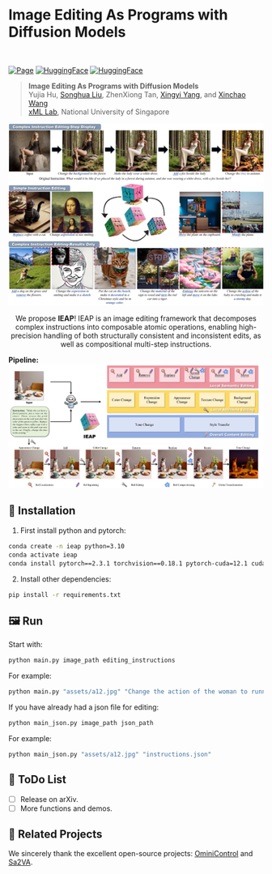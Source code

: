 # Image Editing As Programs with Diffusion Models

<br>

<a href="https://yujiahu1109.github.io/IEAP/"><img src="https://img.shields.io/badge/GitHub-Pages-blue.svg?logo=github&" alt="Page"></a>
<a href="https://huggingface.co/Cicici1109/IEAP"><img src="https://img.shields.io/badge/🤗_HuggingFace-Model-ffbd45.svg" alt="HuggingFace"></a>
<a href="https://huggingface.co/spaces/Cicici1109/IEAP"><img src="https://img.shields.io/badge/🤗_HuggingFace-Space-ffbd45.svg" alt="HuggingFace"></a>

> **Image Editing As Programs with Diffusion Models**
> <br>
> Yujia Hu, 
> [Songhua Liu](http://121.37.94.87/), 
> ZhenXiong Tan,
> [Xingyi Yang](https://adamdad.github.io/), 
> and 
> [Xinchao Wang](https://sites.google.com/site/sitexinchaowang/)
> <br>
> [xML Lab](https://sites.google.com/view/xml-nus), National University of Singapore
> <br>

![Demo](./assets/teaser/teaser.jpg)


<center>
  We propose <strong>IEAP</strong>! IEAP is an image editing framework that decomposes complex instructions into composable atomic operations, enabling high-precision handling of both structurally consistent and inconsistent edits, as well as compositional multi-step instructions.
</center>

<strong>Pipeline:</strong>
![Pipeline](./assets/teaser/pipeline.jpg)

## 🔧 Installation
1. First install python and pytorch:
```bash
conda create -n ieap python=3.10
conda activate ieap
conda install pytorch==2.3.1 torchvision==0.18.1 pytorch-cuda=12.1 cuda -c pytorch  -c "nvidia/label/cuda-12.1.0" -c "nvidia/label/cuda-12.1.1"
```
2. Install other dependencies:
```bash
pip install -r requirements.txt
```

## 🖼️ Run
Start with:

```bash
python main.py image_path editing_instructions
```
For example:
```bash
python main.py "assets/a12.jpg" "Change the action of the woman to running and minify the woman."
```

If you have already had a json file for editing:
```bash
python main_json.py image_path json_path
```
For example:
```bash
python main_json.py "assets/a12.jpg" "instructions.json"
```

## 🔦 ToDo List
- [ ] Release on arXiv.
- [ ] More functions and demos.

## 🔗 Related Projects
We sincerely thank the excellent open-source projects: [OminiControl](https://github.com/Yuanshi9815/OminiControl.git) and [Sa2VA](https://github.com/magic-research/Sa2VA.git).
